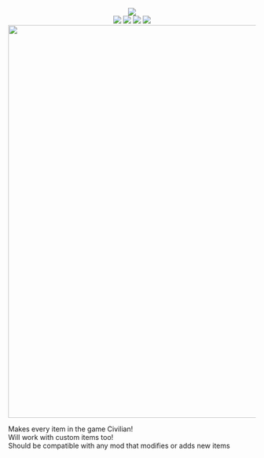 <p align="center">
   <a href="https://github.com/Aragas.Civilized" alt="Lines Of Code">
   <img src="https://tokei.rs/b1/github/Aragas/Aragas.Civilized?category=code" /></a>
   </br>
   <a href="https://www.nexusmods.com/mountandblade2bannerlord/mods/390" alt="Civilized">
   <img src="https://img.shields.io/badge/Nexus-Civilized-yellow.svg" /></a>
   <a href="https://www.nexusmods.com/mountandblade2bannerlord/mods/390" alt="Nexus Mod Configuration Menu">
   <img src="https://img.shields.io/endpoint?url=https%3A%2F%2Fnexusmods-version-pzk4e0ejol6j.runkit.sh%3FgameId%3Dmountandblade2bannerlord%26modId%3D390" /></a>
   <a href="https://www.nexusmods.com/mountandblade2bannerlord/mods/390" alt="Nexus Mod Configuration Menu">
   <img src="https://img.shields.io/endpoint?url=https%3A%2F%2Fnexusmods-downloads-ayuqql60xfxb.runkit.sh%2F%3Ftype%3Dunique%26gameId%3D3174%26modId%3D390" /></a>
   <a href="https://www.nexusmods.com/mountandblade2bannerlord/mods/390" alt="Nexus Mod Configuration Menu">
   <img src="https://img.shields.io/endpoint?url=https%3A%2F%2Fnexusmods-downloads-ayuqql60xfxb.runkit.sh%2F%3Ftype%3Dtotal%26gameId%3D3174%26modId%3D390" /></a>
   </br>
   <img src="https://staticdelivery.nexusmods.com/mods/3174/images/390/390-1586522727-608838522.jpeg" width="800">
</p>

Makes every item in the game Civilian!  
Will work with custom items too!  
Should be compatible with any mod that modifies or adds new items  
